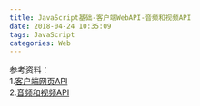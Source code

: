 ```yaml
---
title: JavaScript基础-客户端WebAPI-音频和视频API
date: 2018-04-24 10:35:09
tags: JavaScript
categories: Web
---
```




参考资料：	
1.[客户端网页API](https://developer.mozilla.org/zh-CN/docs/Learn/JavaScript/Client-side_web_APIs)    
2.[音频和视频API](https://developer.mozilla.org/zh-CN/docs/Learn/JavaScript/Client-side_web_APIs/Video_and_audio_APIs) 
